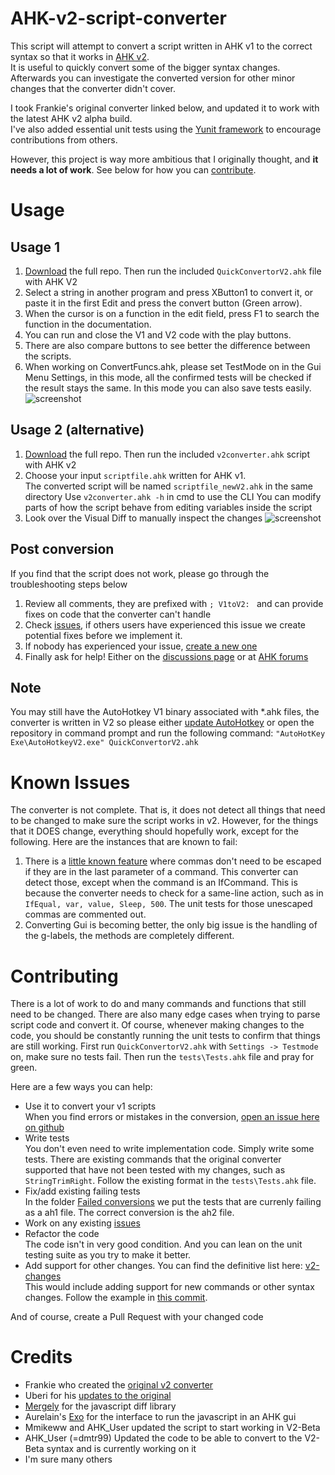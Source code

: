 # AHK-v2-script-converter
This script will attempt to convert a script written in AHK v1 to the correct syntax so that it works in [AHK v2](https://autohotkey.com/v2/).  
It is useful to quickly convert some of the bigger syntax changes. Afterwards you can investigate the converted version for other minor changes that the converter didn't cover.

I took Frankie's original converter linked below, and updated it to work with the latest AHK v2 alpha build.  
I've also added essential unit tests using the [Yunit framework](https://github.com/Uberi/Yunit) to encourage contributions from others.

However, this project is way more ambitious that I originally thought, and __it needs a lot of work__. See below for how you can [contribute](#contributing).

# Usage
## Usage 1
1. [Download](https://github.com/mmikeww/AHK-v2-script-converter/archive/master.zip) the full repo. Then run the included `QuickConvertorV2.ahk` file with AHK V2
2. Select a string in another program and press XButton1 to convert it, or paste it in the first Edit and press the convert button (Green arrow).
3. When the cursor is on a function in the edit field, press F1 to search the function in the documentation.
4. You can run and close the V1 and V2 code with the play buttons.
5. There are also compare buttons to see better the difference between the scripts.
6. When working on ConvertFuncs.ahk, please set TestMode on in the Gui Menu Settings, in this mode, all the confirmed tests will be checked if the result stays the same. In this mode you can also save tests easily.
![screenshot](https://github.com/mmikeww/AHK-v2-script-converter/blob/master/images/Quick%20Convertor%20V2.png)

## Usage 2 (alternative)
1. [Download](https://github.com/mmikeww/AHK-v2-script-converter/archive/master.zip) the full repo. Then run the included `v2converter.ahk` script with AHK v2
2. Choose your input `scriptfile.ahk` written for AHK v1.  
   The converted script will be named `scriptfile_newV2.ahk` in the same directory
   Use `v2converter.ahk -h` in cmd to use the CLI
   You can modify parts of how the script behave from editing variables inside the script
3. Look over the Visual Diff to manually inspect the changes
![screenshot](https://github.com/mmikeww/AHK-v2-script-converter/blob/master/images/screenshot.jpg)

## Post conversion
If you find that the script does not work, please go through the troubleshooting steps below
1. Review all comments, they are prefixed with `; V1toV2: ` and can provide fixes on code that the converter can't handle
2. Check [issues](https://github.com/mmikeww/AHK-v2-script-converter/issues), if others users have experienced this issue we create potential fixes before we implement it.
3. If nobody has experienced your issue, [create a new one](https://github.com/mmikeww/AHK-v2-script-converter/issues/new/choose)
4. Finally ask for help! Either on the [discussions page](https://github.com/mmikeww/AHK-v2-script-converter/discussions/categories/q-a-conversion-help) or at [AHK forums](https://www.autohotkey.com/boards/viewforum.php?f=82)

## Note
You may still have the AutoHotkey V1 binary associated with *.ahk files, the converter is written in V2 so please either [update AutoHotkey](https://www.autohotkey.com/download/) or open the repository in command prompt and run the following command: `"AutoHotKey Exe\AutoHotkeyV2.exe" QuickConvertorV2.ahk`

# Known Issues
The converter is not complete. That is, it does not detect all things that need to be changed to make sure the script works in v2. However, for the things that it DOES change, everything should hopefully work, except for the following. Here are the instances that are known to fail:
1. There is a [little known feature](https://autohotkey.com/docs/commands/_EscapeChar.htm) where commas don't need to be escaped if they are in the last parameter of a command. This converter can detect those, except when the command is an IfCommand. This is because the converter needs to check for a same-line action, such as in `IfEqual, var, value, Sleep, 500`. The unit tests for those unescaped commas are commented out.
2. Converting Gui is becoming better, the only big issue is the handling of the g-labels, the methods are completely different.

# Contributing
There is a lot of work to do and many commands and functions that still need to be changed. There are also many edge cases when trying to parse script code and convert it. Of course, whenever making changes to the code, you should be constantly running the unit tests to confirm that things are still working.  First run `QuickConvertorV2.ahk` with `Settings -> Testmode` on, make sure no tests fail. Then run the `tests\Tests.ahk` file and pray for green.

Here are a few ways you can help:

- Use it to convert your v1 scripts  
  When you find errors or mistakes in the conversion, [open an issue here on github](https://github.com/mmikeww/AHK-v2-script-converter/issues)
- Write tests  
  You don't even need to write implementation code. Simply write some tests. There are existing commands that the original converter supported that have not been tested with my changes, such as `StringTrimRight`. Follow the existing format in the `tests\Tests.ahk` file.
- Fix/add existing failing tests  
  In the folder [Failed conversions](https://github.com/mmikeww/AHK-v2-script-converter/tree/master/tests/Failed%20conversions) we put the tests that are currenly failing as a ah1 file. The correct conversion is the ah2 file.
- Work on any existing [issues](https://github.com/mmikeww/AHK-v2-script-converter/issues)
- Refactor the code  
  The code isn't in very good condition. And you can lean on the unit testing suite as you try to make it better.
- Add support for other changes. You can find the definitive list here: [v2-changes](https://autohotkey.com/v2/v2-changes.htm)  
  This would include adding support for new commands or other syntax changes. Follow the example in [this commit](https://github.com/mmikeww/AHK-v2-script-converter/commit/2c53a37550aca7ecc2c890677d4e13ea72e7c682).

And of course, create a Pull Request with your changed code

# Credits
- Frankie who created the [original v2 converter](https://www.autohotkey.com/board/topic/65333-v2-script-converter/)
- Uberi for his [updates to the original](https://www.autohotkey.com/board/topic/65333-v2-script-converter/?p=419671)
- [Mergely](https://github.com/wickedest/Mergely) for the javascript diff library
- Aurelain's [Exo](https://autohotkey.com/boards/viewtopic.php?t=5714) for the interface to run the javascript in an AHK gui
- Mmikeww and AHK_User updated the script to start working in V2-Beta
- AHK_User (=dmtr99) Updated the code to be able to convert to the V2-Beta syntax and is currently working on it
- I'm sure many others
